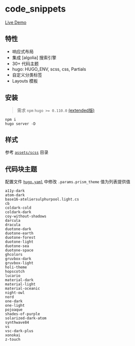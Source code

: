 # code_snippets
[Live Demo]()
## 特性
- 响应式布局
- 集成 [algolia] 搜索引擎
- 30+ 代码主题
- hugo: HUGO_ENV, scss, css, Partials
- 自定义分类标签
- Layouts 模板

## 安装
> 需求 `npm` `hugo >= 0.110.0` [(extended版)](https://github.com/gohugoio/hugo/releases/tag/v0.110.0)
```
npm i
hugo server -D
```
## 样式
参考 [`assets/scss`](assets/scss) 目录

## 代码块主题
配置文件 [`hugo.yaml`](hugo.yaml) 中修改 `.params.prism_theme` 值为列表提供值
```
a11y-dark
atom-dark
base16-ateliersulphurpool.light.cs
cb
coldark-cold
coldark-dark
coy-without-shadows
darcula
dracula
duotone-dark
duotone-earth
duotone-forest
duotone-light
duotone-sea
duotone-space
ghcolors
gruvbox-dark
gruvbox-light
holi-theme
hopscotch
lucario
material-dark
material-light
material-oceanic
night-owl
nord
one-dark
one-light
pojoaque
shades-of-purple
solarized-dark-atom
synthwave84
vs
vsc-dark-plus
xonokai
z-touch
```
